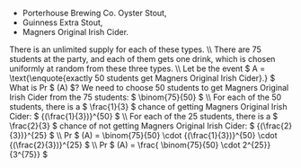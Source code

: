 <ul>
<li> Porterhouse Brewing Co. Oyster Stout,
<li> Guinness Extra Stout,
<li> Magners Original Irish Cider.
</ul>
There is an unlimited supply for each of these types. \\
There are 75 students at the party, and each of them gets one drink, which is chosen uniformly at random from these three types. \\
Let be the event $ A = \text{\enquote{exactly 50 students get Magners Original Irish Cider}.} $
What is Pr $ (A) $?
We need to choose 50 students to get Magners Original Irish Cider from the 75 students: $ \binom{75}{50} $ \\
For each of the 50 students, there is a $ \frac{1}{3} $ chance of getting Magners Original Irish Cider: $ {(\frac{1}{3})}^{50} $ \\
For each of the 25 students, there is a $ \frac{2}{3} $ chance of not getting Magners Original Irish Cider: $ {(\frac{2}{3})}^{25} $ \\
Pr $ (A) = \binom{75}{50} \cdot {(\frac{1}{3})}^{50} \cdot {(\frac{2}{3})}^{25} $ \\
Pr $ (A) = \frac{ \binom{75}{50} \cdot 2^{25}}{3^{75}} $
